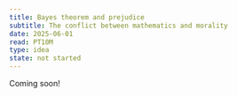 ```yaml
---
title: Bayes theorem and prejudice
subtitle: The conflict between mathematics and morality
date: 2025-06-01
read: PT10M
type: idea
state: not started
---
```

Coming soon!
